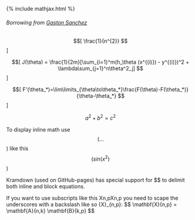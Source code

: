 {% include mathjax.html %}
###### Borrowing from [Gaston Sanchez](http://www.gastonsanchez.com/visually-enforced/opinion/2014/02/16/Mathjax-with-jekyll/)

$$[ \frac{1}{n^{2}} $$]

$$[ J(\theta) = \frac{1}{2m}[\sum_{i=1}^m(h_\theta (x^{(i)}) - y^{(i)})^2 + \lambda\sum_{j=1}^n\theta^2_j] $$]

$$[ F'(\theta_*)=\lim\limits_{\theta\to\theta_*}\frac{F(\theta)-F(\theta_*)}{\theta-\theta_*} $$]

$$a^2 + b^2 = c^2$$

To display inline math use $$( ... $$) like this $$( sin(x^2) $$)

Kramdown (used on GitHub-pages) has special support for $$ to delimit both inline and block equations.

If you want to use subscripts like this Xn,pXn,p you need to scape the underscores with a backslash like so {X}\_{n,p}:
$$ \mathbf{X}\{n,p} = \mathbf{A}\{n,k} \mathbf{B}\{k,p} $$
